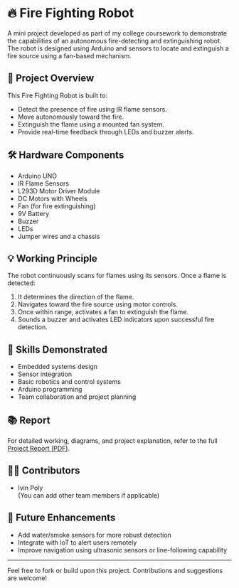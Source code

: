 # 🔥 Fire Fighting Robot

A mini project developed as part of my college coursework to demonstrate the capabilities of an autonomous fire-detecting and extinguishing robot. The robot is designed using Arduino and sensors to locate and extinguish a fire source using a fan-based mechanism.

## 🚀 Project Overview

This Fire Fighting Robot is built to:

- Detect the presence of fire using IR flame sensors.
- Move autonomously toward the fire.
- Extinguish the flame using a mounted fan system.
- Provide real-time feedback through LEDs and buzzer alerts.

## 🛠️ Hardware Components

- Arduino UNO
- IR Flame Sensors
- L293D Motor Driver Module
- DC Motors with Wheels
- Fan (for fire extinguishing)
- 9V Battery
- Buzzer
- LEDs
- Jumper wires and a chassis

## 💡 Working Principle

The robot continuously scans for flames using its sensors. Once a flame is detected:

1. It determines the direction of the flame.
2. Navigates toward the fire source using motor controls.
3. Once within range, activates a fan to extinguish the flame.
4. Sounds a buzzer and activates LED indicators upon successful fire detection.

## 🧠 Skills Demonstrated

- Embedded systems design
- Sensor integration
- Basic robotics and control systems
- Arduino programming
- Team collaboration and project planning

## 📚 Report

For detailed working, diagrams, and project explanation, refer to the full [Project Report (PDF)](https://drive.google.com/file/d/18LSC3Mnfz_6i_n7Ieh7RE2MCgAIoafsS/view?usp=drive_link).

## 👨‍🎓 Contributors

- Ivin Poly  
(You can add other team members if applicable)

## 📌 Future Enhancements

- Add water/smoke sensors for more robust detection
- Integrate with IoT to alert users remotely
- Improve navigation using ultrasonic sensors or line-following capability

---

Feel free to fork or build upon this project. Contributions and suggestions are welcome!
